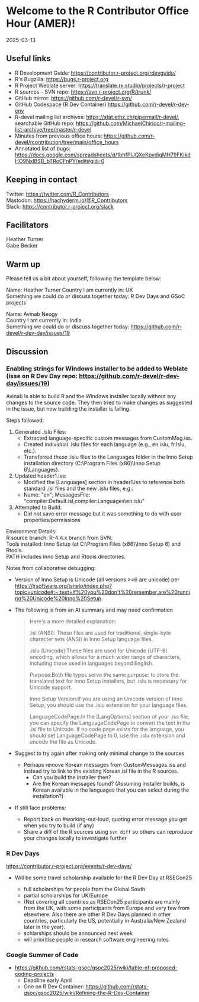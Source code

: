 # Welcome to the R Contributor Office Hour (AMER)!
2025-03-13

## Useful links

 * R Development Guide: https://contributor.r-project.org/rdevguide/ 
 * R's Bugzilla: https://bugs.r-project.org 
 * R Project Weblate server: https://translate.rx.studio/projects/r-project 
 * R sources - SVN repo: https://svn.r-project.org/R/trunk/ 
 * GitHub mirror: https://github.com/r-devel/r-svn/ 
 * GitHub Codespace (R Dev Container) https://github.com/r-devel/r-dev-env 
 * R-devel mailing list archives: https://stat.ethz.ch/pipermail/r-devel/, searchable GitHub repo: https://github.com/MichaelChirico/r-mailing-list-archive/tree/master/r-devel 
 * Minutes from previous office hours: https://github.com/r-devel/rcontribution/tree/main/office_hours 
 * Annotated list of bugs: https://docs.google.com/spreadsheets/d/1bhfPIJQXeKpydigMH79FKIkdHO9NxlBSB_bTRoCFnPY/edit#gid=0
  
## Keeping in contact

Twitter: https://twitter.com/R_Contributors  
Mastodon: https://hachyderm.io/@R_Contributors  
Slack: https://contributor.r-project.org/slack  

## Facilitators

Heather Turner  
Gabe Becker

## Warm up 

Please tell us a bit about yourself, following the template below: 

Name: Heather Turner
Country I am currently in: UK  
Something we could do or discuss together today: R Dev Days and GSoC projects
    
Name:  Avinab Neogy  
Country I am currently in: India  
Something we could do or discuss together today: https://github.com/r-devel/r-dev-day/issues/19

## Discussion

### Enabling strings for Windows installer to be added to Weblate (isse on R Dev Day repo: https://github.com/r-devel/r-dev-day/issues/19)

Avinab is able to build R and the Windows installer locally without any changes to the source code. They then tried to make changes as suggested in the issue, but now building the installer is failing.

Steps followed:

1. Generated .islu Files:
    - Extracted language-specific custom messages from CustomMsg.iss.
    - Created individual .islu files for each language (e.g., en.islu, fr.islu, etc.).
    - Transferred these .islu files to the Languages folder in the Inno Setup installation directory (C:\Program Files (x86)\Inno Setup 6\Languages).
2.  Updated header1.iss:
    - Modified the [Languages] section in header1.iss to reference both standard .isl files and the new .islu files, e.g.:
    - Name: "en"; MessagesFile: "compiler:Default.isl,compiler:Languages\en.islu"
3. Attempted to Build:
    - Did not save error message but it was something to do with user properties/permissions

Environment Details:  
R source branch: R-4.4.x branch from SVN.  
Tools installed: Inno Setup (at C:\Program Files (x86)\Inno Setup 6) and Rtools.  
PATH includes Inno Setup and Rtools directories.  

Notes from collaborative debugging:

 - Version of Inno Setup is Unicode (all versions >=6 are unicode) per https://jrsoftware.org/ishelp/index.php?topic=unicode#:~:text=If%20you%20don't%20remember,are%20running%20Unicode%20Inno%20Setup.

 - The following is from an AI summary and may need confirmation

    > Here's a more detailed explanation:
    > 
    > .isl (ANSI): These files are used for traditional, single-byte character sets (ANSI) in Inno Setup language files. 
    >
    > .islu (Unicode):These files are used for Unicode (UTF-8) encoding, which allows for a much wider range of characters, including those used in languages beyond English. 
    >
    > Purpose:Both file types serve the same purpose: to store the translated text for Inno Setup installers, but .islu is necessary for Unicode support. 
    > 
    > Inno Setup Version:If you are using an Unicode version of Inno Setup, you should use the .islu extension for your language files. 
    >
    > LanguageCodePage:In the [LangOptions] section of your .iss file, you can specify the LanguageCodePage to convert the text in the .isl file to Unicode. If no code page exists for the language, you should set LanguageCodePage to 0, use the .islu extension and encode the file as Unicode.

- Suggest to try again after making only minimal change to the sources
    - Perhaps remove Korean messages from CustomMessages.iss and instead try to link to the existing Korean.isl file in the R sources.
        - Can you build the installer then?
        - Are the Korean messages found? (Assuming installer builds, is Korean available in the languages that you can select during the installation?)
- If still face problems:
    - Report back on #working-out-loud, quoting error message you get when you try to build (if any)
    - Share a diff of the R sources using `svn diff` so others can reproduce your changes locally to investigate further

### R Dev Days

https://contributor.r-project.org/events/r-dev-days/

- Will be some travel scholarship available for the R Dev Day at RSECon25

     - full scholarships for people from the Global South
     - partial scholarships for UK/Europe
     - (Not covering all countries as RSECon25 participants are mainly from the UK, with some participants from Europe and very few from elsewhere. Also there are other R Dev Days planned in other countries, particularly the US, potentially in Australia/New Zealand later in the year).
    - schlarships should be announced next week
    - will prioritise people in research software engineering roles


### Google Summer of Code 

* https://github.com/rstats-gsoc/gsoc2025/wiki/table-of-proposed-coding-projects
   - Deadline early April
   - One on R Dev Container: https://github.com/rstats-gsoc/gsoc2025/wiki/Refining-the-R-Dev-Container




